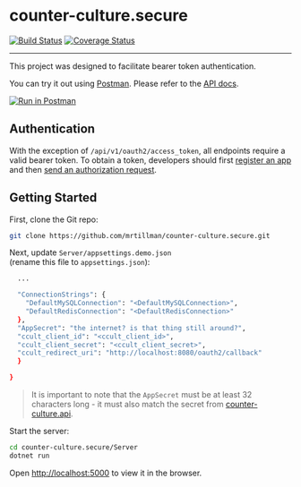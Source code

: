 # counter-culture.secure

[![Build Status](https://travis-ci.com/mrtillman/counter-culture.secure.svg?branch=master)](https://travis-ci.com/mrtillman/counter-culture.secure)
[![Coverage Status](https://coveralls.io/repos/github/mrtillman/counter-culture.secure/badge.svg?branch=master)](https://coveralls.io/github/mrtillman/counter-culture.secure?branch=master)

---

This project was designed to facilitate bearer token authentication.
 
You can try it out using [Postman](https://learning.getpostman.com/). Please refer to the [API docs](https://documenter.getpostman.com/view/1403721/S17wPS3o).

[![Run in Postman](https://run.pstmn.io/button.svg)](https://www.getpostman.com/collections/0dce1d0a523b04ee3cb3)

## Authentication

With the exception of `/api/v1/oauth2/access_token`, all endpoints require a valid bearer token. To obtain a token, developers should first [register an app](https://github.com/mrtillman/counter-culture.docs/blob/master/secure/register-app.md) and then [send an authorization request](https://github.com/mrtillman/counter-culture.docs/blob/master/secure/authorization-request.md).


## Getting Started

First, clone the Git repo:

```sh
git clone https://github.com/mrtillman/counter-culture.secure.git
```

Next, update `Server/appsettings.demo.json`<br/>
(rename this file to `appsettings.json`):

```sh
  ...

  "ConnectionStrings": {
    "DefaultMySQLConnection": "<DefaultMySQLConnection>",
    "DefaultRedisConnection": "<DefaultRedisConnection>"
  },
  "AppSecret": "the internet? is that thing still around?",
  "ccult_client_id": "<ccult_client_id>",
  "ccult_client_secret": "<ccult_client_secret>",
  "ccult_redirect_uri": "http://localhost:8080/oauth2/callback"
  }

}
```

> It is important to note that the `AppSecret` must be at least 32 characters long - it must also match the secret from [counter-culture.api](https://github.com/mrtillman/counter-culture.api).

Start the server:

```sh
cd counter-culture.secure/Server
dotnet run
```

Open [http://localhost:5000](http://localhost:5000) to view it in the browser.
